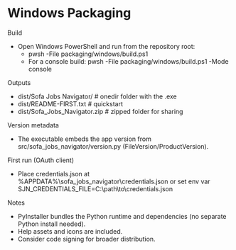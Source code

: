 Windows Packaging
=================

Build
- Open Windows PowerShell and run from the repository root:
  - pwsh -File packaging/windows/build.ps1
  - For a console build: pwsh -File packaging/windows/build.ps1 -Mode console

Outputs
- dist/Sofa Jobs Navigator/                # onedir folder with the .exe
- dist/README-FIRST.txt                    # quickstart
- dist/Sofa_Jobs_Navigator.zip             # zipped folder for sharing

Version metadata
- The executable embeds the app version from src/sofa_jobs_navigator/version.py
  (FileVersion/ProductVersion).

First run (OAuth client)
- Place credentials.json at %APPDATA%\sofa_jobs_navigator\credentials.json
  or set env var SJN_CREDENTIALS_FILE=C:\path\to\credentials.json

Notes
- PyInstaller bundles the Python runtime and dependencies (no separate Python install needed).
- Help assets and icons are included.
- Consider code signing for broader distribution.

